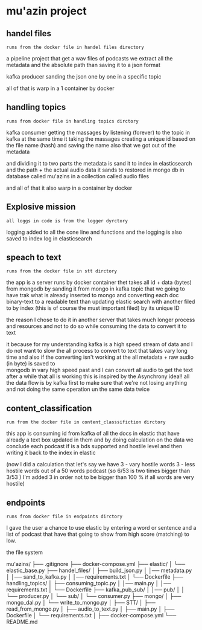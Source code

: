 # mu'azin  project

## handel files

``
runs from the docker file in handel files directory
``

a pipeline project that 
get a wav files of podcasts
we extract all the metadata and the absolute path
than saving it to a json format 

kafka producer sanding the json one by one 
in a specific topic

all of that is warp in a 1 container by docker


## handling topics
``
runs from docker file in handling topics dirctory
``
 
kafka consumer getting the massages by listening (forever)
to the topic in kafka 
at the same time it taking the massages 
creating a unique id based on the file name (hash)
and saving the name also that we got out of 
the metadata

and dividing it to two parts 
the metadata is sand it to index in elasticsearch 
and the path + the actual audio data it sands to
restored in mongo db in database called mu'azins
in a collection called audio files

and all of that it also warp in a container by docker


## Explosive mission

``
all loggs in code is from the logger dyrctory
``

logging added to all the cone line and functions
and the logging is also saved to index log in 
elasticsearch


## speach to text

``
runs from the docker file in stt dirctory
``

the app is a server runs by docker container 
thet takes all id + data (bytes) 
from mongodb by sanding it from mongo
in kafka topic that we going to have trak what is already 
inserted to mongo 
and converting each doc binary-text to a readable text 
than updating elastic search with another filed to
by index (this is of course the must important filed)
by its unique ID


the reason I chose to do it in another server that takes 
much longer process and resources and not to do so 
while consuming the data to convert it to text

it because for my understanding kafka is a high speed
stream of data and I do not want to slow the all process
to convert to text that takes vary long time 
and also if the converting isn't working 
at the all metadata + raw audio (in byte) is saved to   
mongodb in vary high speed past
and I can convert all audio to get the text
after a while that all is working
this is inspired by the Asynchrony idea!!
all the data flow is by kafka first to make sure 
that we're not losing anything and not doing the same 
operation un the same data twice

## content_classification


``
run from the docker file in content_classsifiction dirctory
``

this app is consuming id from kafka of all the 
docs in elastic that have already a text box updated in them
and by doing calculation on the data we conclude each 
podcast if is a bds supported and hostile level and then writing it 
back to the index in elastic


(now I did a calculation that let's say we have 
3 - vary hostile words
3 - less hostile words
out of a 50 words podcast
(so 6/53 is two times bigger than 3/53 )
I'm added 3 in order not to be bigger than 100 % if all words are 
very hostile)

## endpoints

``
runs from docker file in endpoints dirctory
``

I gave the user a chance to use elastic
by entering a word or sentence and 
a list of podcast that have that 
going to show from high score (matching) to low.



the file system 

mu'azins/ 
├── .gitignore 
├── docker-compose.yml 
├── elastic/ 
│ └── elastic_base.py 
├── handel_files/ 
│ ├── build_json.py 
│ │── metadata.py 
│ │── sand_to_kafka.py 
│ │── requirements.txt 
│ └── Dockerfile 
├── handling_topics/ 
│ ├── consuming_topic.py 
│ │── main.py 
│ │── requirements.txt
│ └── Dockerfile
├── kafka_pub_sub/ 
│ │── pub/ 
│ │  └── producer.py
│ └── sub/
│    └── consumer.py 
├── mongo/ 
│ ├── mongo_dal.py
│ └── write_to_mongo.py
│
├── STT/
│ ├── read_from_mongo.py
│ ├── audio_to_text.py
│ ├── main.py
│ ├── Dockerfile
│ └── requirements.txt
│
├── docker-compose.yml
└── README.md


